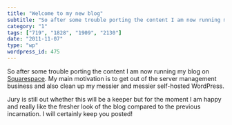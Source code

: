 ```yaml
---
title: "Welcome to my new blog"
subtitle: "So after some trouble porting the content I am now running my blog on [Squarespace](http://www.squar..."
category: "1"
tags: ["719", "1828", "1909", "2130"]
date: "2011-11-07"
type: "wp"
wordpress_id: 475
---
```

So after some trouble porting the content I am now running my blog on [Squarespace](http://www.squarespace.com). My main motivation is to get out of the server management business and also clean up my messier and messier self-hosted WordPress.

Jury is still out whether this will be a keeper but for the moment I am happy and really like the fresher look of the blog compared to the previous incarnation. I will certainly keep you posted!